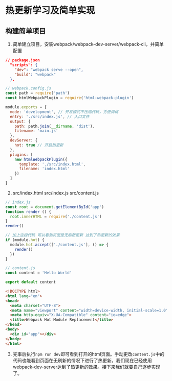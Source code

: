 # 热更新学习及简单实现

## 构建简单项目
1. 简单建立项目，安装webpack/webpack-dev-server/webpack-cli，并简单配置
```json
// package.json
  "scripts": {
    "dev": "webpack serve --open",
    "build": "webpack"
  },
```

```js
// webpack.config.js
const path = require('path')
const htmlWebpackPlugin = require('html-webpack-plugin')

module.exports = {
  mode: 'development', // 开发模式不压缩代码，方便调试
  entry: './src/index.js', // 入口文件
  output: {
    path: path.join(__dirname, 'dist'),
    filename: 'main.js'
  },
  devServer: {
    hot: true // 开启热更新
  },
  plugins: [
    new htmlWebpackPlugin({
      template: './src/index.html',
      filename: 'index.html'
    })
  ]
}
```

2. src/index.html src/index.js src/content.js
```js
// index.js
const root = document.getElementById('app')
function render () {
  root.innerHTML = require('./content.js')
}
render()

// 加上这段代码 可以看到页面是无刷新更新 达到了热更新的效果
if (module.hot) {
  module.hot.accept(['./content.js'], () => {
    render()
  })
}


```

```js
// content.js
const content = 'Hello World'

export default content
```

```html
<!DOCTYPE html>
<html lang="en">
<head>
  <meta charset="UTF-8">
  <meta name="viewport" content="width=device-width, initial-scale=1.0">
  <meta http-equiv="X-UA-Compatible" content="ie=edge">
  <title>Webpack Hot Module Replacement</title>
</head>
<body>
  <div id="app"></div>
</body>
</html>
```
3. 完事后执行```npm run dev```即可看到打开的html页面。手动更改```content.js```中的代码也能看到页面在无刷新的情况下进行了热更新。我们现在已经使用webpack-dev-server达到了热更新的效果。接下来我们就要自己逐步实现了。
